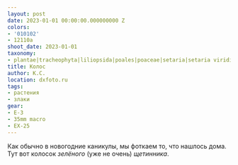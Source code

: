 ```yaml
---
layout: post
date: 2023-01-01 00:00:00.000000000 Z
colors:
- '010102'
- 12110a
shoot_date: 2023-01-01
taxonomy:
- plantae|tracheophyta|liliopsida|poales|poaceae|setaria|setaria viridis
title: Колос
author: К.С.
location: dxfoto.ru
tags:
- растения
- злаки
gear:
- E-3
- 35mm macro
- EX-25
---
```

Как обычно в новогодние каникулы, мы фоткаем то, что нашлось дома. Тут вот колосок _зелёного_ (уже не очень) _щетинника_.

